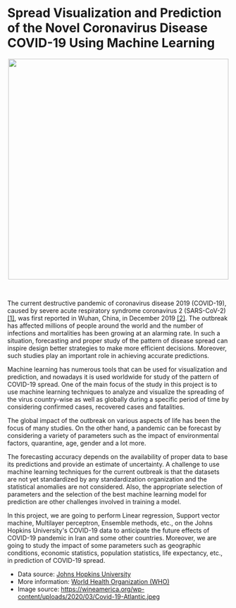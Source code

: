 # Spread Visualization and Prediction of the Novel Coronavirus Disease COVID-19 Using Machine Learning
<p align="center">
   <img  src=https://wineamerica.org/wp-content/uploads/2020/03/Covid-19-Atlantic.jpeg width="500"/>
</p>

 <br>
 
The current destructive pandemic of coronavirus disease 2019 (COVID-19), caused by severe acute respiratory syndrome coronavirus 2 (SARS-CoV-2) [[1]](https://www.who.int/emergencies/diseases/novel-coronavirus-2019/technical-guidance/naming-the-coronavirus-disease-(covid-2019)-and-the-virus-that-causes-it), was first reported in Wuhan, China, in December 2019 [[2]](https://www.who.int/csr/don/12-january-2020-novel-coronavirus-china/en/). The outbreak has affected millions of people around the world and the number of infections and mortalities has been growing at an alarming rate. In such a situation, forecasting and proper study of the pattern of disease spread can inspire design better strategies to make more efficient decisions. Moreover, such studies play an important role in achieving accurate predictions. 

Machine learning has numerous tools  that can be used for visualization and prediction, and nowadays it is used worldwide for study of the pattern of COVID-19 spread. One of the main focus of the study in this project is to use machine learning techniques to analyze and visualize the spreading of the virus country-wise as well as globally during a specific period of time by considering confirmed cases, recovered cases and fatalities.

The global impact of the outbreak on various aspects of life has been the focus of many studies. On the other hand, a pandemic can be forecast by considering a variety of parameters such as the impact of environmental factors, quarantine, age, gender and a lot more. 

The forecasting accuracy depends on the availability of proper data to base its predictions and provide an estimate of uncertainty. A challenge to use machine learning techniques for the current outbreak is that the datasets are not yet standardized by any standardization organization and the statistical anomalies are not considered. Also, the appropriate selection of parameters and the selection of the best machine learning model for prediction are other challenges involved in training a model. 

In this project, we are going to perform Linear regression, Support vector machine, Multilayer perceptron, Ensemble methods, etc., on the Johns Hopkins University's COVID-19 data to anticipate the future effects of COVID-19 pandemic in Iran and some other countries. Moreover, we are going to study the impact of some parameters such as geographic conditions, economic statistics, population statistics, life expectancy, etc., in prediction of COVID-19 spread.
<br>

- Data source: [Johns Hopkins University](https://github.com/CSSEGISandData/COVID-19)
- More information: [World Health Organization (WHO)](https://www.who.int/emergencies/diseases/novel-coronavirus-2019)
- Image source: https://wineamerica.org/wp-content/uploads/2020/03/Covid-19-Atlantic.jpeg


